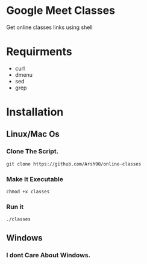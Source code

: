 # Google Meet Classes 
Get online classes links using shell

# Requirments
<ul>
<li>curl</li>
<li>dmenu</li>
<li>sed</li>
 <li>grep</li>
</ul>

# Installation

## Linux/Mac Os
### Clone The Script.
<pre><code>git clone https://github.com/Arsh90/online-classes</code></pre>

### Make It Executable
<pre><code>chmod +x classes</code></pre>

### Run it
<pre><code>./classes</code></pre>

## Windows
### I dont Care About Windows.
